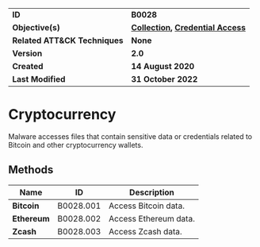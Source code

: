 <table>
<tr>
<td><b>ID</b></td>
<td><b>B0028</b></td>
</tr>
<tr>
<td><b>Objective(s)</b></td>
<td><b><a href="../collection">Collection</a>, <a href="../credential-access">Credential Access</a></b></td>
</tr>
<tr>
<td><b>Related ATT&CK Techniques</b></td>
<td><b>None</b></td>
</tr>
<tr>
<td><b>Version</b></td>
<td><b>2.0</b></td>
</tr>
<tr>
<td><b>Created</b></td>
<td><b>14 August 2020</b></td>
</tr>
<tr>
<td><b>Last Modified</b></td>
<td><b>31 October 2022</b></td>
</tr>
</table>


Cryptocurrency
==============
Malware accesses files that contain sensitive data or credentials related to Bitcoin and other cryptocurrency wallets.

## Methods

|Name|ID|Description|
|---|---|---|
|**Bitcoin**|B0028.001|Access Bitcoin data.|
|**Ethereum**|B0028.002|Access Ethereum data.|
|**Zcash**|B0028.003|Access Zcash data.|
